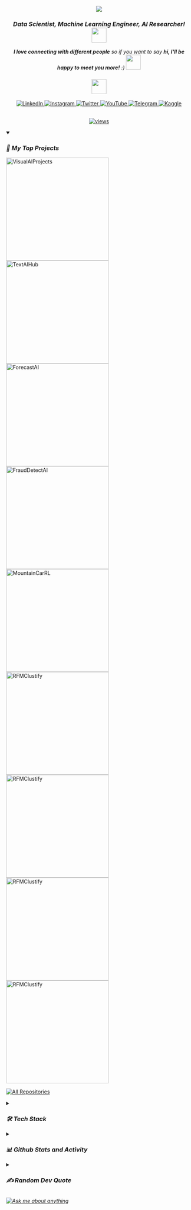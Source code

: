 <p align="center">
  <a href="https://github.com/MohamadsalehMoradpoor/readme-typing-svg">
    <img src="https://readme-typing-svg.demolab.com/?lines=🤖%20Mohamadsaleh%20Moradpoor :%29&font=Fira%20Code&center=true&width=440&height=45&color=007fff&vCenter=true&pause=1000&size=22" /></a>
</p>

<h3 align="center">
  <em><b>Data Scientist, Machine Learning Engineer, AI Researcher! </b><img src="https://media.giphy.com/media/WUlplcMpOCEmTGBtBW/giphy.gif" width="40"></em><br>
</h3>

<p align="center">
  <em><b>I love connecting with different people</b> so if you want to say <b>hi, I'll be happy to meet you more!</b> :)</em> <img src="https://media.giphy.com/media/LnQjpWaON8nhr21vNW/giphy.gif" width="40">
</p>

<h3 align="center"><img src="https://media.giphy.com/media/VgCDAzcKvsR6OM0uWg/giphy.gif" width="40"></h3>
<div align="center">
  <a href="https://www.linkedin.com/in/mohamad-moradpoor/">
    <img src="https://img.shields.io/badge/LinkedIn-%230077B5.svg?logo=linkedin&logoColor=white" alt="LinkedIn">
  </a>
  <a href="https://www.instagram.com/mr.programmer78">
    <img src="https://img.shields.io/badge/Instagram-%23E4405F.svg?logo=Instagram&logoColor=white" alt="Instagram">
  </a>
  <a href="https://twitter.com/https://twitter.com/mohamadMo696">
    <img src="https://img.shields.io/badge/Twitter-27A3E3.svg?logo=Twitter&logoColor=white" alt="Twitter">
  </a>
  <a href="https://youtube.com/channel/UCA_22c2ndhSnK-FyszESSOg">
    <img src="https://img.shields.io/badge/YouTube-%23FF0000.svg?logo=YouTube&logoColor=white" alt="YouTube">
  </a>
  <a href="https://t.me/+54Kl8M-SGohjYTY8">
    <img src="https://img.shields.io/badge/Telegram-0088CC.svg?logo=Telegram&logoColor=white" alt="Telegram">
  </a>
  <a href="https://www.kaggle.com/mohammad696">
    <img src="https://img.shields.io/badge/Kaggle-20BEFF.svg?logo=kaggle&logoColor=white" alt="Kaggle">
  </a>
</div>

<br/>

<!-- Social badges section -->
<p align="center">
  <a href="https://visitcount.itsvg.in">
    <img alt="views" title="GitHub profile views" src="https://visitcount.itsvg.in/api?id=MohamadsalehMoradpoor&label=Profile%20Views&color=11&icon=5&pretty=true"/></a>
</p>

<details open> 
<summary><h3><em>📕 My Top Projects</em></h3></summary>

  <p align="left">
    <a href="https://github.com/MohamadsalehMoradpoor/VisualAIProjects"><img width="278" src="https://denvercoder1-github-readme-stats.vercel.app/api/pin/?username=MohamadsalehMoradpoor&repo=VisualAIProjects&theme=react&bg_color=1F222E&title_color=F85D7F&hide_border=true&icon_color=F8D866&show_icons=false" alt="VisualAIProjects"></a>
    <a href="https://github.com/MohamadsalehMoradpoor/TextAIHub"><img width="278" src="https://denvercoder1-github-readme-stats.vercel.app/api/pin/?username=MohamadsalehMoradpoor&repo=TextAIHub&theme=react&bg_color=1F222E&title_color=F85D7F&hide_border=true&icon_color=F8D866&show_icons=false" alt="TextAIHub"></a>
    <a href="https://github.com/MohamadsalehMoradpoor/ForecastAI"><img width="278" src="https://denvercoder1-github-readme-stats.vercel.app/api/pin/?username=MohamadsalehMoradpoor&repo=ForecastAI&theme=react&bg_color=1F222E&title_color=F85D7F&hide_border=true&icon_color=F8D866&show_icons=false" alt="ForecastAI"></a>
    <a href="https://github.com/MohamadsalehMoradpoor/FraudDetectAI"><img width="278" src="https://denvercoder1-github-readme-stats.vercel.app/api/pin/?username=MohamadsalehMoradpoor&repo=FraudDetectAI&theme=react&bg_color=1F222E&title_color=F85D7F&hide_border=true&icon_color=F8D866&show_icons=false" alt="FraudDetectAI"></a>
    <a href="https://github.com/MohamadsalehMoradpoor/MountainCarRL"><img width="278" src="https://denvercoder1-github-readme-stats.vercel.app/api/pin/?username=MohamadsalehMoradpoor&repo=MountainCarRL&theme=react&bg_color=1F222E&title_color=F85D7F&hide_border=true&icon_color=F8D866&show_icons=false" alt="MountainCarRL"></a>
    <a href="https://github.com/MohamadsalehMoradpoor/RFMClustify"><img width="278" src="https://denvercoder1-github-readme-stats.vercel.app/api/pin/?username=MohamadsalehMoradpoor&repo=RFMClustify&theme=react&bg_color=1F222E&title_color=F85D7F&hide_border=true&icon_color=F8D866&show_icons=false" alt="RFMClustify"></a>
    <a href="https://github.com/MohamadsalehMoradpoor/InsuranceAccidentEstimate"><img width="278" src="https://denvercoder1-github-readme-stats.vercel.app/api/pin/?username=MohamadsalehMoradpoor&repo=InsuranceAccidentEstimate&theme=react&bg_color=1F222E&title_color=F85D7F&hide_border=true&icon_color=F8D866&show_icons=false" alt="RFMClustify"></a>
    <a href="https://github.com/MohamadsalehMoradpoor/PyPlayer"><img width="278" src="https://denvercoder1-github-readme-stats.vercel.app/api/pin/?username=MohamadsalehMoradpoor&repo=PyPlayer&theme=react&bg_color=1F222E&title_color=F85D7F&hide_border=true&icon_color=F8D866&show_icons=false" alt="RFMClustify"></a>
    <a href="https://github.com/MohamadsalehMoradpoor/WeatherAppDisplay"><img width="278" src="https://denvercoder1-github-readme-stats.vercel.app/api/pin/?username=MohamadsalehMoradpoor&repo=WeatherAppDisplay&theme=react&bg_color=1F222E&title_color=F85D7F&hide_border=true&icon_color=F8D866&show_icons=false" alt="RFMClustify"></a>
  </p>

  <a href="https://github.com/MohamadsalehMoradpoor?tab=repositories&sort=stargazers"><img alt="All Repositories" title="All Repositories" src="https://custom-icon-badges.demolab.com/badge/-Click%20Here%20For%20All%20My%20Repos-1F222E?style=for-the-badge&logoColor=white&logo=repo"/></a>
</details>

<details> 
  <summary><h3><em>🛠️ Tech Stack</h3></summary>

  <h4><em>👨‍💻 Programming and Markup Languages</h4>

  <p>
      <a href="https://github.com/search?q=user%3AMohamadsalehMoradpoor+language%3Apython"><img alt="Python" src="https://img.shields.io/badge/Python-14354C.svg?logo=python&logoColor=white"></a>
      <a href="https://github.com/search?q=user%3AMohamadsalehMoradpoor+language%3Ar"><img alt="R" src="https://img.shields.io/badge/R-276DC3.svg?logo=r&logoColor=white"></a>
      <a href="https://github.com/search?q=user%3AMohamadsalehMoradpoor+language%3Asql"><img alt="SQL" src="https://custom-icon-badges.demolab.com/badge/SQL-025E8C.svg?logo=database&logoColor=white"></a>
      <a href="https://github.com/search?q=user%3AMohamadsalehMoradpoor+language%3Amarkdown"><img alt="Markdown" src="https://img.shields.io/badge/Markdown-000000.svg?logo=markdown&logoColor=white"></a>
  </p>
  
  <h4><em>🧰 Frameworks and Libraries</h4>

  <p>
      <a href="https://numpy.org/"><img alt="NumPy" src="https://img.shields.io/badge/NumPy-013243.svg?logo=numpy&logoColor=white"></a>
      <a href="https://pandas.pydata.org/"><img alt="Pandas" src="https://img.shields.io/badge/Pandas-150458.svg?logo=pandas&logoColor=white"></a>
      <a href="https://www.scipy.org/"><img alt="SciPy" src="https://img.shields.io/badge/SciPy-8CAAE6.svg?logo=scipy&logoColor=white"></a>
      <a href="https://plotly.com/python/"><img alt="Plotly" src="https://img.shields.io/badge/Plotly-3F4F75.svg?logo=plotly&logoColor=white"></a>
      <a href="https://streamlit.io/" style="background-color:#FF4B4B;"><img alt="Streamlit" src="https://img.shields.io/badge/Streamlit-%23FF4B4B.svg?logo=streamlit&logoColor=white"></a>
      <a href="https://scikit-learn.org/"><img alt="sklearn" src="https://img.shields.io/badge/scikit--learn-F7931E.svg?logo=scikitlearn&logoColor=white"></a>
      <a href="https://www.tensorflow.org/"><img alt="TensorFlow" src="https://img.shields.io/badge/TensorFlow-FF6F00.svg?logo=tensorflow&logoColor=white"></a>
      <a href="https://keras.io/"><img alt="Keras" src="https://img.shields.io/badge/Keras-D00000.svg?logo=keras&logoColor=white"></a>
      <a href="https://pytorch.org/"><img alt="PyTorch" src="https://img.shields.io/badge/PyTorch-EE4C2C.svg?logo=pytorch&logoColor=white"></a>
      <a href="https://spark.apache.org/"><img alt="Apache Spark" src="https://img.shields.io/badge/Apache%20Spark-E25A1C.svg?logo=apache-spark&logoColor=white"></a>
      <a href="https://flask.palletsprojects.com/"><img alt="Flask" src="https://img.shields.io/badge/Flask-000000.svg?logo=flask&logoColor=white"></a></a>
      <a href="https://opencv.org/"><img alt="OpenCV" src="https://img.shields.io/badge/Open%20CV-5C3EE8.svg?logo=opencv&logoColor=white"></a>

  </p>
  
  <h4><em>🗄️ Databases and Cloud Hosting</h4>

  <p>
      <a href="https://www.mysql.com/"><img alt="MySQL" src="https://img.shields.io/badge/MySQL-00f.svg?logo=mysql&logoColor=white"></a>
      <a href="https://www.postgresql.org/"><img alt="PostgreSQL" src ="https://img.shields.io/badge/PostgreSQL-316192.svg?logo=postgresql&logoColor=white"></a>
      <a href="https://www.microsoft.com/en-us/sql-server"><img alt="SQL Server" src="https://img.shields.io/badge/SQL_Server-CC2927.svg?logo=microsoft-sql-server&logoColor=white"></a>

  <h4><em>💻 Software and Tools</h4>

  <p>
      <a href="https://www.anaconda.com/"><img alt="Anaconda" src="https://img.shields.io/badge/Anaconda-42B029.svg?logo=anaconda&logoColor=white"></a>
      <a href="https://jupyter.org/"><img alt="Jupyter" src="https://img.shields.io/badge/Jupyter-F37626.svg?logo=Jupyter&logoColor=white"></a>
      <a href="https://www.jetbrains.com/pycharm/"><img alt="PyCharm" src="https://img.shields.io/badge/PyCharm-000000.svg?logo=pycharm&logoColor=white"></a>
      <a href="https://code.visualstudio.com/"><img alt="Visual Studio Code" src="https://img.shields.io/badge/Visual%20Studio%20Code-0078d7.svg?logo=visual-studio-code&logoColor=white"></a>
      <a href="https://git-scm.com/"><img alt="Git" src="https://img.shields.io/badge/Git-F05033.svg?logo=git&logoColor=white"></a>
      <a href="https://git-scm.com/"><img alt="Git Bash" src="https://img.shields.io/badge/Git%20Bash-F05032.svg?logo=git&logoColor=white"></a>
      <a href="https://desktop.github.com/"><img alt="GitHub Desktop" src="https://img.shields.io/badge/GitHub%20Desktop-8034A9.svg?logo=github&logoColor=white"></a>
      <a href="https://about.gitlab.com/"><img alt="GitLab" src="https://img.shields.io/badge/GitLab-FCA121.svg?logo=gitlab&logoColor=white"></a>
      <a href="https://www.kaggle.com/"><img alt="Kaggle" src="https://img.shields.io/badge/Kaggle-20BEFF.svg?logo=kaggle&logoColor=white"></a>
      <a href="https://databricks.com/"><img alt="Databricks" src="https://img.shields.io/badge/Databricks-FF813F.svg?logo=databricks&logoColor=white"></a>
      <a href="https://grafana.com/"><img alt="Grafana" src="https://img.shields.io/badge/Grafana-F46800.svg?logo=grafana&logoColor=white"></a>
      <a href="https://www.vmware.com/"><img alt="VMware Virtual Machine" src="https://img.shields.io/badge/VMware%20Virtual%20Machine-607078.svg?logo=vmware&logoColor=white"></a>
      <a href="https://ubuntu.com/"><img alt="Ubuntu" src="https://img.shields.io/badge/Ubuntu-E95420.svg?logo=ubuntu&logoColor=white"></a>
      <a href="https://filezilla-project.org/"><img alt="FileZilla" src="https://img.shields.io/badge/FileZilla-BF0000.svg?logo=filezilla&logoColor=white"></a>
      <a href="https://notepad-plus-plus.org/"><img alt="Notepad++" src="https://img.shields.io/badge/Notepad++-90E59A.svg?logo=notepadplusplus&logoColor=white"></a>
      <a href="https://atom.io/"><img alt="Atom" src="https://img.shields.io/badge/Atom-66595C.svg?logo=atom&logoColor=white"></a>
      <a href="https://www.rstudio.com/" title="R Studio"><img alt="R Studio" src="https://img.shields.io/badge/R%20Studio-75AADB.svg?logo=rstudio&logoColor=white"></a>
      <a href="https://visualstudio.microsoft.com/"><img alt="Visual Studio" src="https://img.shields.io/badge/Visual%20Studio-5C2D91.svg?logo=visual-studio&logoColor=white"></a>
      <a href="https://stackoverflow.com/"><img alt="Stack Overflow" src="https://img.shields.io/badge/-Stack%20Overflow-FE7A16?logo=stack-overflow&logoColor=white"></a>
      <a href="https://www.office.com/"><img alt="Microsoft Office" src="https://img.shields.io/badge/Microsoft%20Office-D83B01?logo=microsoft-office&logoColor=white"></a>
      <a href="https://discord.com/"><img alt="Discord" src="https://img.shields.io/badge/-Discord-5865F2.svg?logo=discord&logoColor=white"></a>
  </p>
</details>

<details> 
  <summary><h3><em>📊 Github Stats and Activity</h3></summary>

  <h4><em>🔥 Streak Stats</h4>

  <p>
    <a href="https://github.com/MohamadsalehMoradpoor/github-readme-streak-stats">
      <img title="🔥 Get streak stats for your profile at git.io/streak-stats" alt="MohamadsalehMoradpoor's streak" src="https://streak-stats.demolab.com/?user=MohamadsalehMoradpoor&theme=monokai-metallian&hide_border=true"/>
    </a>
  </p>

  <h4><em>💻 GitHub Profile Stats</h4>

  | <a href="https://github.com/anuraghazra/github-readme-stats"><img align="center" src="https://github-readme-stats.vercel.app/api?username=MohamadsalehMoradpoor&show_icons=true&include_all_commits=true&theme=react&hide_border=true" alt="Donatello's github stats" /></a> | <a href="https://github.com/anuraghazra/github-readme-stats"><img align="center" src="https://github-readme-stats.vercel.app/api/top-langs/?username=MohamadsalehMoradpoor&layout=compact&theme=react&hide_border=true" /></a> |
  | ------------- | ------------- |
  
  <a href="https://github.com/ashutosh00710/github-readme-activity-graph"><img alt="Donatello's Activity Graph" src="https://github-readme-activity-graph.vercel.app/graph/?username=MohamadsalehMoradpoor&bg_color=1F222E&color=F8D866&line=F85D7F&point=FFFFFF&hide_border=true" /></a>
</details>

<details>
  <summary><h3><em>✍️ Random Dev Quote</h3></summary>
  <img src="https://quotes-github-readme.vercel.app/api?type=horizontal&theme=radical">
</details>

<a href="https://github.com/MohamadsalehMoradpoor/MohamadsalehMoradpoor/issues"><img alt="Ask me about anything" src="https://img.shields.io/badge/Ask%20me%20about%20anything-1F222E?style=for-the-badge&logo=messenger"></a>
